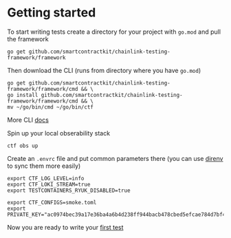 # Getting started

To start writing tests create a directory for your project with `go.mod` and pull the framework
```
go get github.com/smartcontractkit/chainlink-testing-framework/framework
```

Then download the CLI (runs from directory where you have `go.mod`)
```
go get github.com/smartcontractkit/chainlink-testing-framework/framework/cmd && \
go install github.com/smartcontractkit/chainlink-testing-framework/framework/cmd && \
mv ~/go/bin/cmd ~/go/bin/ctf
```
More CLI [docs](./cli.md)


Spin up your local obserability stack
```
ctf obs up
```

Create an `.envrc` file and put common parameters there (you can use [direnv](https://direnv.net/) to sync them more easily)
```
export CTF_LOG_LEVEL=info
export CTF_LOKI_STREAM=true
export TESTCONTAINERS_RYUK_DISABLED=true

export CTF_CONFIGS=smoke.toml
export PRIVATE_KEY="ac0974bec39a17e36ba4a6b4d238ff944bacb478cbed5efcae784d7bf4f2ff80"
```

Now you are ready to write your [first test](./first_test.md)